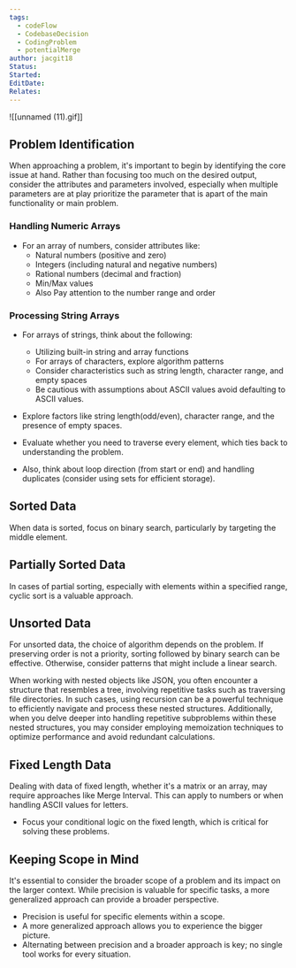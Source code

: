 ```yaml
---
tags:
  - codeFlow
  - CodebaseDecision
  - CodingProblem
  - potentialMerge
author: jacgit18
Status: 
Started: 
EditDate: 
Relates:
---
```

![[unnamed (11).gif]]
## Problem Identification

When approaching a problem, it's important to begin by identifying the core issue at hand. Rather than focusing too much on the desired output, consider the attributes and parameters involved, especially when multiple parameters are at play prioritize the parameter that is apart of the main functionality or main problem.

### Handling Numeric Arrays

- For an array of numbers, consider attributes like:
  - Natural numbers (positive and zero)
  - Integers (including natural and negative numbers)
  - Rational numbers (decimal and fraction)
  - Min/Max values
  - Also Pay attention to the number range and order

### Processing String Arrays

- For arrays of strings, think about the following:
  - Utilizing built-in string and array functions
  - For arrays of characters, explore algorithm patterns
  - Consider characteristics such as string length, character range, and empty spaces
  - Be cautious with assumptions about ASCII values avoid defaulting to ASCII values.
  
- Explore factors like string length(odd/even), character range, and the presence of empty spaces.
- Evaluate whether you need to traverse every element, which ties back to understanding the problem.
- Also, think about loop direction (from start or end) and handling duplicates (consider using sets for efficient storage).

## Sorted Data

When data is sorted, focus on binary search, particularly by targeting the middle element.

## Partially Sorted Data

In cases of partial sorting, especially with elements within a specified range, cyclic sort is a valuable approach.

## Unsorted Data

For unsorted data, the choice of algorithm depends on the problem. If preserving order is not a priority, sorting followed by binary search can be effective. Otherwise, consider patterns that might include a linear search.

When working with nested objects like JSON, you often encounter a structure that resembles a tree, involving repetitive tasks such as traversing file directories. In such cases, using recursion can be a powerful technique to efficiently navigate and process these nested structures. Additionally, when you delve deeper into handling repetitive subproblems within these nested structures, you may consider employing memoization techniques to optimize performance and avoid redundant calculations.

## Fixed Length Data

Dealing with data of fixed length, whether it's a matrix or an array, may require approaches like Merge Interval. This can apply to numbers or when handling ASCII values for letters.

- Focus your conditional logic on the fixed length, which is critical for solving these problems.

## Keeping Scope in Mind

It's essential to consider the broader scope of a problem and its impact on the larger context. While precision is valuable for specific tasks, a more generalized approach can provide a broader perspective.

- Precision is useful for specific elements within a scope.
- A more generalized approach allows you to experience the bigger picture.
- Alternating between precision and a broader approach is key; no single tool works for every situation.
